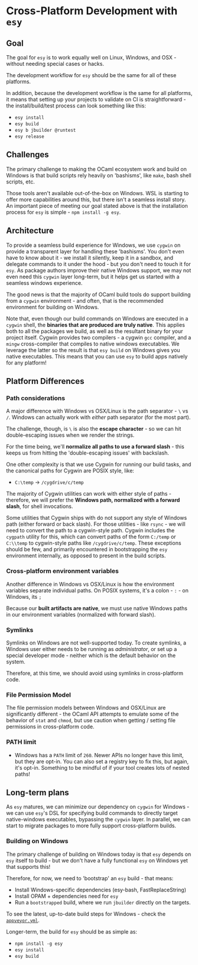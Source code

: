 # Cross-Platform Development with `esy`

## Goal

The goal for `esy` is to work equally well on Linux, Windows, and OSX - without needing special cases or hacks.

The development workflow for `esy` should be the same for all of these platforms.

In addition, because the development workflow is the same for all platforms, it means that setting up your projects to validate on CI is straightforward - the install/build/test process can look something like this:
- `esy install`
- `esy build`
- `esy b jbuilder @runtest`
- `esy release`

## Challenges

The primary challenge to making the OCaml ecosystem work and build on Windows is that build scripts rely heavily on 'bashisms', like `make`, bash shell scripts, etc.

Those tools aren't available out-of-the-box on Windows. WSL is starting to offer more capabilities around this,
but there isn't a seamless install story. An important piece of meeting our goal stated above is that the installation process
for `esy` is simple - `npm install -g esy`.

## Architecture

To provide a seamless build experience for Windows, we use `cygwin` on provide a transparent layer for handling these 'bashisms'. You don't even have to know about it - we install it silently, keep it in a sandbox, and delegate commands to it under the hood - but you don't need to touch it for `esy`. As package authors improve their native Windows support, we may not even need this `cygwin` layer long-term, but it helps get us started with a seamless windows experience.

The good news is that the majority of OCaml build tools do support building from a `cygwin` environment - and often, that is the recommended environment for building on Windows.

Note that, even though our build commands on Windows are executed in a `cygwin` shell, the __binaries that are produced are truly native__. This applies both to all the packages we build, as well as the resultant binary for your project itself. Cygwin provides two compilers - a cygwin `gcc` compiler, and a `mingw` cross-compiler that compiles to native windows executables. We leverage the latter so the result is that `esy build` on Windows gives you native executables. This means that you can use `esy` to build apps natively for any platform!

## Platform Differences

### Path considerations

A major difference with Windows vs OSX/Linux is the path separator - `\` vs `/`. Windows can actually work with _either_ path separator (for the most part). 

The challenge, though, is `\` is also the __escape character__ - so we can hit double-escaping issues when we render the strings.

For the time being, we'll __normalize all paths to use a forward slash__ - this keeps us from hitting the 'double-escaping issues' with backslash.

One other complexity is that we use Cygwin for running our build tasks, and the canonical paths for Cygwin are POSIX style, like:
- `C:\temp` -> `/cygdrive/c/temp`

The majority of Cygwin utilities can work with either style of paths - therefore, we will prefer the __Windows path, normalized with a forward slash__, for shell invocations.

Some utilities that Cygwin ships with do not support any style of Windows path (either forward or back slash). For those utilities - like `rsync` - we will need to convert the path to a cygwin-style path. Cygwin includes the `cygpath` utility for this, which can convert paths of the form `C:/temp` or `C:\\temp` to cygwin-style paths like `/cygdrive/c/temp`. These exceptions should be few, and primarily encountered in bootstrapping the `esy` environment internally, as opposed to present in the build scripts.

### Cross-platform environment variables

Another difference in Windows vs OSX/Linux is how the environment variables separate individual paths. On POSIX systems, it's a colon - `:` - on Windows, its `;`

Because our __built artifacts are native__, we must use native Windows paths in our environment variables (normalized with forward slash).

### Symlinks

Symlinks on Windows are not well-supported today. To create symlinks, a Windows user either needs to be running as _administrator_, or set up a special developer mode - neither which is the default behavior on the system.

Therefore, at this time, we should avoid using symlinks in cross-platform code.

### File Permission Model

The file permission models between Windows and OSX/Linux are significantly different - the OCaml API attempts to emulate some of the behavior of `stat` and `chmod`, but use caution when getting / setting file permissions in cross-platform code.

### PATH limit

- Windows has a `PATH` limit of `260`. Newer APIs no longer have this limit, but they are opt-in. You can also set a registry key to fix this, but again, it's opt-in. Something to be mindful of if your tool creates lots of nested paths!

## Long-term plans

As `esy` matures, we can minimize our dependency on `cygwin` for Windows - we can use `esy`'s DSL for specifying build commands to directly target native-windows executables, bypassing the `cygwin` layer. In parallel, we can start to migrate packages to more fully support cross-platform builds.

### Building on Windows

The primary challenge of building on Windows today is that `esy` depends on `esy` itself to build - but we don't have a fully functional `esy` on Windows yet that supports this!

Therefore, for now, we need to 'bootstrap' an `esy` build - that means:
- Install Windows-specific dependencies (esy-bash, FastReplaceString)
- Install OPAM + dependencies need for `esy`
- Run a `bootstrapped` build, where we run `jbuilder` directly on the targets.

To see the latest, up-to-date build steps for Windows - check the [`appveyor.yml`](https://github.com/esy/esy/blob/master/appveyor.yml).

Longer-term, the build for `esy` should be as simple as:
- `npm install -g esy`
- `esy install`
- `esy build`
